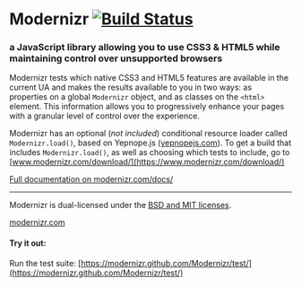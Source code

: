 Modernizr [![Build Status](https://secure.travis-ci.org/Modernizr/Modernizr.png?branch=master)](https://travis-ci.org/Modernizr/Modernizr)
=========

### a JavaScript library allowing you to use CSS3 & HTML5 while maintaining control over unsupported browsers 

Modernizr tests which native CSS3 and HTML5 features are available in
the current UA and makes the results available to you in two ways:
as properties on a global `Modernizr` object, and as classes on the
`<html>` element. This information allows you to progressively enhance
your pages with a granular level of control over the experience.

Modernizr has an optional (*not included*) conditional resource loader
called `Modernizr.load()`, based on Yepnope.js ([yepnopejs.com](https://yepnopejs.com/)).
To get a build that includes `Modernizr.load()`, as well as choosing
which tests to include, go to [www.modernizr.com/download/](https://www.modernizr.com/download/)

[Full documentation on modernizr.com/docs/](https://www.modernizr.com/docs/)

* * *

Modernizr is dual-licensed under the [BSD and MIT licenses](https://www.modernizr.com/license/).

[modernizr.com](https://www.modernizr.com/)


#### Try it out: 

Run the test suite: [https://modernizr.github.com/Modernizr/test/](https://modernizr.github.com/Modernizr/test/)

